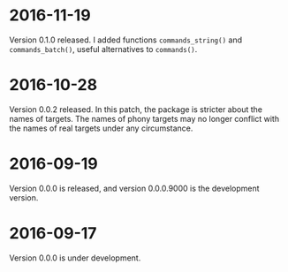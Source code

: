 # 2016-11-19

Version 0.1.0 released. I added functions `commands_string()` and `commands_batch()`, useful alternatives to `commands()`.


# 2016-10-28

Version 0.0.2 released. In this patch, the package is stricter about the names of targets. The names of phony targets may no longer conflict with the names of real targets under any circumstance.


# 2016-09-19

Version 0.0.0 is released, and version 0.0.0.9000 is the development version.


# 2016-09-17

Version 0.0.0 is under development.
